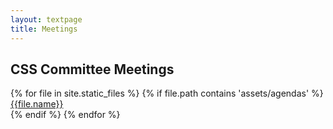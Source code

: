 ```yaml
---
layout: textpage
title: Meetings
---
```


<h2>CSS Committee Meetings</h2>

<p>

{% for file in site.static_files %}
    {% if file.path contains 'assets/agendas' %}
        <a href='{{file.path}}'>{{file.name}}</a> <br>
    {% endif %}
{% endfor %}

</p>